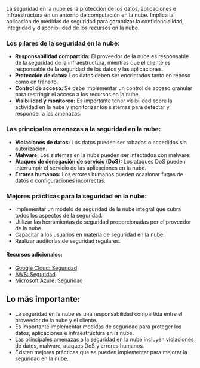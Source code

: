 
La seguridad en la nube es la protección de los datos, aplicaciones e infraestructura en un entorno de computación en la nube. Implica la aplicación de medidas de seguridad para garantizar la confidencialidad, integridad y disponibilidad de los recursos en la nube.

### Los pilares de la seguridad en la nube:

- **Responsabilidad compartida:** El proveedor de la nube es responsable de la seguridad de la infraestructura, mientras que el cliente es responsable de la seguridad de los datos y las aplicaciones.
- **Protección de datos:** Los datos deben ser encriptados tanto en reposo como en tránsito.
- **Control de acceso:** Se debe implementar un control de acceso granular para restringir el acceso a los recursos en la nube.
- **Visibilidad y monitoreo:** Es importante tener visibilidad sobre la actividad en la nube y monitorizar los sistemas para detectar y responder a las amenazas.

### Las principales amenazas a la seguridad en la nube:

- **Violaciones de datos:** Los datos pueden ser robados o accedidos sin autorización.
- **Malware:** Los sistemas en la nube pueden ser infectados con malware.
- **Ataques de denegación de servicio (DoS):** Los ataques DoS pueden interrumpir el servicio de las aplicaciones en la nube.
- **Errores humanos:** Los errores humanos pueden ocasionar fugas de datos o configuraciones incorrectas.

### Mejores prácticas para la seguridad en la nube:

- Implementar un modelo de seguridad de la nube integral que cubra todos los aspectos de la seguridad.
- Utilizar las herramientas de seguridad proporcionadas por el proveedor de la nube.
- Capacitar a los usuarios en materia de seguridad en la nube.
- Realizar auditorías de seguridad regulares.

#### Recursos adicionales:

- [Google Cloud: Seguridad](https://cloud.google.com/security?hl=es)
- [AWS: Seguridad](https://aws.amazon.com/es/security/)
- [Microsoft Azure: Seguridad](https://azure.microsoft.com/es-es/explore/security)

## Lo más importante:

- La seguridad en la nube es una responsabilidad compartida entre el proveedor de la nube y el cliente.
- Es importante implementar medidas de seguridad para proteger los datos, aplicaciones e infraestructura en la nube.
- Las principales amenazas a la seguridad en la nube incluyen violaciones de datos, malware, ataques DoS y errores humanos.
- Existen mejores prácticas que se pueden implementar para mejorar la seguridad en la nube.